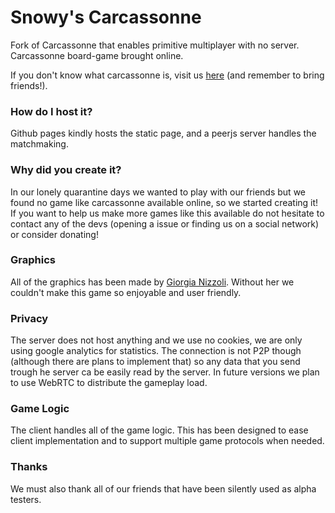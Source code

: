 # Snowy's Carcassonne
Fork of Carcassonne that enables primitive multiplayer with no server.
Carcassonne board-game brought online.

If you don't know what carcassonne is, visit us [here](https://rossilorenzo.tk/carcassonne) (and remember to bring friends!).

### How do I host it?
Github pages kindly hosts the static page, and a peerjs server handles the matchmaking.

### Why did you create it?
In our lonely quarantine days we wanted to play with our friends but we found no game like carcassonne available
online, so we started creating it! If you want to help us make more games like this available do not hesitate to
contact any of the devs (opening a issue or finding us on a social network) or consider donating!

### Graphics
All of the graphics has been made by [Giorgia Nizzoli](https://t.me/GioOmbra).
Without her we couldn't make this game so enjoyable and user friendly.


### Privacy
The server does not host anything and we use no cookies, we are only using google analytics for statistics.
The connection is not P2P though (although there are plans to implement that) so any data that you send trough he server
ca be easily read by the server.
In future versions we plan to use WebRTC to distribute the gameplay load.

### Game Logic
The client handles all of the game logic.
This has been designed to ease client implementation and to support multiple game protocols when needed.

### Thanks
We must also thank all of our friends that have been silently used as alpha testers.
